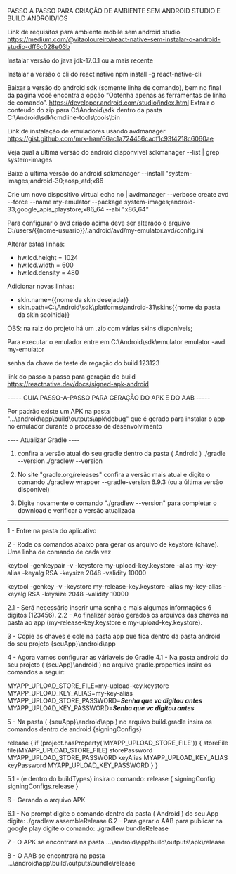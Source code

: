 PASSO A PASSO PARA CRIAÇÃO DE AMBIENTE SEM ANDROID STUDIO E BUILD ANDROID/IOS

Link de requisitos para ambiente mobile sem android studio
https://medium.com/@vitaoloureiro/react-native-sem-instalar-o-android-studio-dff6c028e03b

Instalar versão do java jdk-17.0.1 ou a mais recente

Instalar a versão o cli do react native
npm install -g react-native-cli

Baixar a versão do android sdk (somente linha de comando), bem no final da página você encontra a opção “Obtenha apenas as ferramentas de linha de comando”.
https://developer.android.com/studio/index.html
Extrair o conteudo do zip para C:\Android\sdk dentro da pasta C:\Android\sdk\cmdline-tools\tools\bin

Link de instalação de emuladores usando avdmanager
https://gist.github.com/mrk-han/66ac1a724456cadf1c93f4218c6060ae

Veja qual a ultima versão do android disponvivel
sdkmanager --list | grep system-images

Baixe a ultima versão do android
sdkmanager --install "system-images;android-30;aosp_atd;x86

Crie um novo dispositivo virtual
echo no | avdmanager --verbose create avd --force --name my-emulator --package system-images;android-33;google_apis_playstore;x86_64 --abi "x86_64"

Para configurar o avd criado acima deve ser alterado o arquivo 
C:/users/{{nome-usuario}}/.android/avd/my-emulator.avd/config.ini

Alterar estas linhas: 
- hw.lcd.height = 1024
- hw.lcd.width = 600
- hw.lcd.density = 480

Adicionar novas linhas:
- skin.name={{nome da skin desejada}}
- skin.path=C:\Android\sdk\platforms\android-31\skins\{{nome da pasta da skin scolhida}}

OBS: na raiz do projeto há um .zip com várias skins disponíveis;

Para executar o emulador entre em C:\Android\sdk\emulator
emulator -avd my-emulator



senha da chave de teste de regação do build 123123

link do passo a passo para geração do build
https://reactnative.dev/docs/signed-apk-android



----- GUIA PASSO-A-PASSO PARA GERAÇÃO DO APK E DO AAB -----

Por padrão existe um APK na pasta "...\android\app\build\outputs\apk\debug" que é gerado para instalar o app no emulador durante o processo de desenvolvimento

---- Atualizar Gradle ----

1) confira a versão atual do seu gradle dentro da pasta ( Android )
./gradle --version
./gradlew --version

2) No site "gradle.org/releases" confira a versão mais atual e digite o comando
./gradlew wrapper --gradle-version 6.9.3 (ou a última versão disponível)

3) Digite novamente o comando "./gradlew --version" para completar o download e verificar a versão atualizada

-------------------------

1 - Entre na pasta do aplicativo

2 - Rode os comandos abaixo para gerar os arquivo de keystore (chave). Uma linha de comando de cada vez

keytool -genkeypair -v -keystore my-upload-key.keystore -alias my-key-alias -keyalg RSA -keysize 2048 -validity 10000

keytool -genkey -v -keystore my-release-key.keystore -alias my-key-alias -keyalg RSA -keysize 2048 -validity 10000

 2.1 - Será necessário inserir uma senha e mais algumas informações 6 digitos (123456).
 2.2 - Ao finalizar serão gerados os arquivos das chaves na pasta ao app (my-release-key.keystore  e  my-upload-key.keystore).

3 - Copie as chaves e cole na pasta app que fica dentro da pasta android do seu projeto
 {seuApp}\android\app

4 - Agora vamos configurar as váriaveis do Gradle
 4.1 - Na pasta android do seu projeto ( {seuApp}\android ) no arquivo gradle.properties insira os comandos a seguir:
 
 MYAPP_UPLOAD_STORE_FILE=my-upload-key.keystore
 MYAPP_UPLOAD_KEY_ALIAS=my-key-alias
 MYAPP_UPLOAD_STORE_PASSWORD=***Senha que vc digitou antes***
 MYAPP_UPLOAD_KEY_PASSWORD=***Senha que vc digitou antes***

5 - Na pasta ( {seuApp}\android\app ) no arquivo build.gradle insira os comandos dentro de android {signingConfigs}

 release {
            if (project.hasProperty('MYAPP_UPLOAD_STORE_FILE')) {
                storeFile file(MYAPP_UPLOAD_STORE_FILE)
                storePassword MYAPP_UPLOAD_STORE_PASSWORD
                keyAlias MYAPP_UPLOAD_KEY_ALIAS
                keyPassword MYAPP_UPLOAD_KEY_PASSWORD
            }
        }

5.1 - (e dentro do buildTypes) insira o comando:
 release {
  signingConfig signingConfigs.release
 }

6 - Gerando o arquivo APK

 6.1 - No prompt digite o comando dentro da pasta ( Android ) do seu App digite:
  ./gradlew assembleRelease
 6.2 - Para gerar o AAB para publicar na google play digite o comando:
  ./gradlew bundleRelease

7 - O APK se encontrará na pasta
...\android\app\build\outputs\apk\release

8 - O AAB se encontrará na pasta
...\android\app\build\outputs\bundle\release
